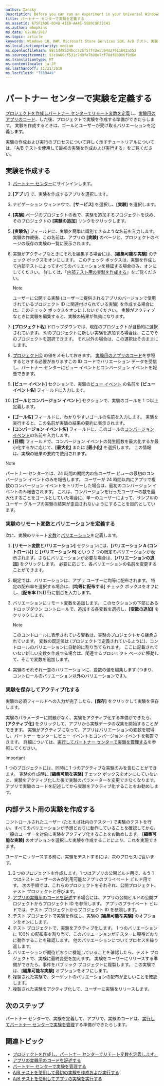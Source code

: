 ```yaml
---
author: Xansky
Description: Before you can run an experiment in your Universal Windows Platform (UWP) app with A/B testing, you must define your experiment in Partner Center.
title: パートナー センターで実験を定義する
ms.assetid: 675F2ADE-0D4B-41EB-AA4E-56B9C8F32C41
ms.author: mhopkins
ms.date: 02/08/2017
ms.topic: article
keywords: Windows 10、UWP、Microsoft Store Services SDK、A/B テスト、実験
ms.localizationpriority: medium
ms.openlocfilehash: 98c1d48524bcc525f57f42e5364d27611602ab52
ms.sourcegitcommit: 93c0a60cf531c7d9fe7b00e7cf78df86906f9d6e
ms.translationtype: MT
ms.contentlocale: ja-JP
ms.lasthandoff: 11/21/2018
ms.locfileid: "7559449"
---
```

# <a name="define-your-experiment-in-partner-center"></a>パートナー センターで実験を定義する

[プロジェクトを作成しパートナー センターでリモート変数を定義](create-a-project-and-define-remote-variables-in-the-dev-center-dashboard.md)し、[実験用のアプリのコード](code-your-experiment-in-your-app.md)、した後、プロジェクトで実験を作成する準備ができたらします。 実験を作成するときは、ゴールとユーザーが受け取るバリエーションを定義します。

実験の作成および実行のプロセスについて詳しく示すチュートリアルについては、「[A/B テストを使用して最初の実験を作成および実行する](create-and-run-your-first-experiment-with-a-b-testing.md)」をご覧ください。

<span id="get-an-api-key" />
<span id="create-an-experiment" />

## <a name="create-your-experiment"></a>実験を作成する

1. [パートナー センター](https://partner.microsoft.com/dashboard)にサインインします。
2. **[アプリ]** で、実験を作成するアプリを選択します。
3. ナビゲーション ウィンドウで、**[サービス]** を選択し、**[実験]** を選択します。
4. **[実験]** ページのプロジェクトの表で、実験を追加するプロジェクトを決め、そのプロジェクトの **[実験の追加]** リンクをクリックします。
5. **[実験名]** フィールドに、実験を簡単に識別できるような名前を入力します。 実験の作成後、この名前は、アプリの **[実験]** のページと、プロジェクトのページの既存の実験の一覧に表示されます。
6. 実験がアクティブなときにそれを編集する場合には、**[編集可能な実験]** のチェック ボックスをオンにします。 このチェック ボックスは、実験を作成して内部テストによってすべてのバリエーションを検証する場合のみ、オンにしてください。 詳しくは、「[内部テスト用の実験を作成する](define-your-experiment-in-the-dev-center-dashboard.md#test_experiments)」をご覧ください。
    > [!NOTE]
    > ユーザーに公開する実験 (ユーザーに提供されるアプリのバージョンで使用されているプロジェクト ID に関連付けられている実験) を作成する場合には、このチェック ボックスをオンにしないでください。 実験がアクティブなときに実験を編集すると、実験の結果が無効になります。

7. **[プロジェクト名]** ドロップダウンでは、現在のプロジェクトが自動的に選択されています。 別のプロジェクトに新しい実験を追加する場合は、ここでそのプロジェクトを選択できます。 それ以外の場合は、この選択はそのままにします。
8.   [プロジェクトID](run-app-experiments-with-a-b-testing.md#terms) の値をメモしておきます。 [実験用のアプリのコード](code-your-experiment-in-your-app.md)を参照するときする必要がありますこの ID コードでバリエーション データを受信し、パートナー センターにビュー イベントとコンバージョン イベントを報告できます。
9. **[ビュー イベント]** セクションで、実験の[ビュー イベント](run-app-experiments-with-a-b-testing.md#terms) の名前を **[ビュー イベント名]** フィールドに入力します。
10. **[ゴールとコンバージョン イベント]** セクションで、実験のゴールを 1 つ以上定義します。
  * **[ゴール名]** フィールドに、わかりやすいゴールの名前を入力します。 実験を実行すると、この名前が実験の結果の要約に表示されます。
  * **[コンバージョン イベント名]** フィールドに、このゴールの[コンバージョン イベント](run-app-experiments-with-a-b-testing.md#terms)の名前を入力します。
  * **[目標]** フィールドで、コンバージョン イベントの発生回数を最大化するか最小化するかに応じて、**[最大化]** または **[最小化]** を選択します。 この情報は、実験の結果の要約で使用されます。

> [!NOTE]
> パートナー センターでは、24 時間の期間内の各ユーザー ビューの最初のコンバージョン イベントのみを報告します。 ユーザーが 24 時間以内にアプリで複数のコンバージョン イベントをトリガーした場合は、最初のコンバージョン イベントのみ報告されます。 これは、コンバージョンを行ったユーザーの数を最大化することをゴールとしていた場合に、単一のユーザーによって、サンプルのユーザー グループの実験の結果が歪曲されないようにすることを目的としています。

<span id="define-the-variations-and-settings-for-the-experiment" />

### <a name="define-the-remote-variables-and-variations-for-your-experiment"></a>実験のリモート変数とバリエーションを定義する

次に、実験のリモート[変数](run-app-experiments-with-a-b-testing.md#terms)と[バリエーション](run-app-experiments-with-a-b-testing.md#terms)を定義します。

1. **[リモート変数とバリエーション]** セクションには、**[バリエーション A (コントロール)]** と **[バリエーション B]** という 2 つの既定のバリエーションが表示されます。さらにバリエーションが必要な場合は、**[バリエーションの追加]** をクリックします。 必要に応じて、各バリエーションの名前を変更することができます。
2. 既定では、バリエーションは、アプリ ユーザーに均等に配布されます。 特定の配布率を選択する場合は、**[均等に配布する]** チェック ボックスをオフにし、**[配布率 (%)]** 行に割合を入力します。
3. バリエーションにリモート変数を追加します。 このセクションの下部にあるドロップダウン コントロールで、追加する各変数を選択し、**[変数の追加]** をクリックします。
    > [!NOTE]
    > このコントロールに表示されている変数は、実験のプロジェクトから継承されています。 変数の既定値は (プロジェクトで定義されているように)、コントロールのバリエーションに自動的に割り当てられます。 ここに記載されていない新しい変数を作成する場合は、関連するプロジェクト ページに移動して、そこで変数を追加します。

4. 実験のそれぞれ一意のバリエーションに、変数の値を編集します (つまり、コントロールのバリエーション以外のバリエーションです)。

<span id="save-and-activate-your-experiment" />

### <a name="save-and-activate-your-experiment"></a>実験を保存してアクティブ化する

実験の必須フィールドへの入力が完了したら、**[保存]** をクリックして実験を保存します。

実験のパラメーターに問題がなく、実験をアクティブ化する準備ができたら、**[アクティブ化]** をクリックして、アプリから実験データの収集を開始することができます。 実験がアクティブになって、アプリはバリエーションの変数を取得し、パートナー センターにビュー イベントとコンバージョン イベントを報告できます。 詳細については、[実行してパートナー センターで実験を管理する](manage-your-experiment.md)を参照してください。

> [!IMPORTANT]
> 1 つのプロジェクトには、同時に 1 つのアクティブな実験のみを含むことができます。 実験の作成時に **[編集可能な実験]** チェック ボックスをオンにしていないと、実験をアクティブ化した後で実験のパラメーターを変更できなくなります。 アプリで実験のコードを記述してから実験をアクティブ化することをお勧めします。

<span id="test_experiments"/>

## <a name="create-an-experiment-for-internal-testing"></a>内部テスト用の実験を作成する

コントロールされたユーザー (たとえば社内のテスター) で実験のテストを行い、すべてのバリエーションが予想どおりに動作していることを確認してから、一般のユーザーを対象に実験をアクティブ化することをお勧めします。 **[編集可能な実験]** のオプションを選択した実験を作成することにより、これを実現できます。

ユーザーにリリースする前に、実験をテストするには、次のプロセスに従います。

1. 2 つのプロジェクトを作成します。1 つはアプリの公開ビルド用で、もう 1 つはテスト ユーザーのみが利用可能なアプリのプライベート ビルド用です。 次の手順では、これらのプロジェクトをそれぞれ、公開プロジェクト、テスト プロジェクトと呼びます。
2. [アプリの実験用のコードを記述](code-your-experiment-in-your-app.md)する場合には、アプリの公開ビルドの公開プロジェクトからプロジェクト ID を参照します。 アプリのプライベート ビルドでは、テスト プロジェクトからプロジェクト ID を参照します。
3. テスト プロジェクトで実験を作成し、実験の **[編集可能な実験]** のオプションをオンにします。
4. テスト プロジェクトで、実験をアクティブ化します。 1 つのバリエーションに 100% の配布率を割り当て、このバリエーションがテスターに期待どおりに動作することを確認します。 他のバリエーションについてプロセスを繰り返します。
5. バリエーションが期待どおりに機能していることを確認したら、テスト プロジェクトで、実験に最終変更を加えます。 実験をユーザーにリリースする準備ができたら、事件をパブリック プロジェクトに複製します。 この実験では、**[編集可能な実験]** オプションをオフにします。
4. 複製された実験で、ターゲットのバリエーションの配布が正しいことを確認します。
5. 複製された実験をアクティブ化して、ユーザーに実験をリリースします。

## <a name="next-steps"></a>次のステップ

パートナー センターで、実験を定義して、アプリで、実験のコードは、[実行してパートナー センターで実験を管理](manage-your-experiment.md)する準備ができたらします。

## <a name="related-topics"></a>関連トピック

* [プロジェクトを作成し、パートナー センターでリモート変数を定義します。](create-a-project-and-define-remote-variables-in-the-dev-center-dashboard.md)
* [アプリの実験用のコードを記述する](code-your-experiment-in-your-app.md)
* [パートナー センターで実験を管理する](manage-your-experiment.md)
* [A/B テストを使用して最初の実験を作成および実行する](create-and-run-your-first-experiment-with-a-b-testing.md)
* [A/B テストを使用してアプリの実験を実行する](run-app-experiments-with-a-b-testing.md)
